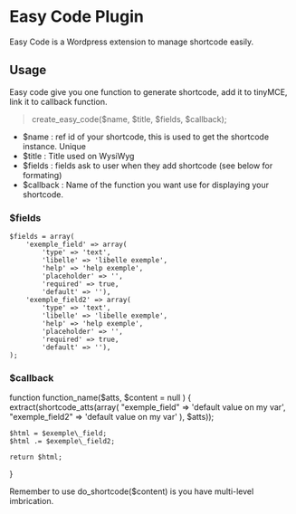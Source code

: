 Easy Code Plugin
================

Easy Code is a Wordpress extension to manage shortcode easily.

Usage
-----

Easy code give you one function to generate shortcode, add it to tinyMCE, link it to callback function.

>create\_easy\_code($name, $title, $fields, $callback);

* $name : ref id of your shortcode, this is used to get the shortcode instance. Unique
* $title : Title used on WysiWyg
* $fields : fields ask to user when they add shortcode (see below for formating)
* $callback : Name of the function you want use for displaying your shortcode.

 
### $fields ###

    $fields = array(
        'exemple_field' => array(
            'type' => 'text',
            'libelle' => 'libelle exemple',
            'help' => 'help exemple',
            'placeholder' => '',
            'required' => true,
            'default' => ''),
        'exemple_field2' => array(
            'type' => 'text',
            'libelle' => 'libelle exemple',
            'help' => 'help exemple',
            'placeholder' => '',
            'required' => true,
            'default' => ''),
    );

### $callback ###


function function\_name($atts, $content = null ) {   
    extract(shortcode\_atts(array(
        "exemple\_field" => 'default value on my var',
        "exemple\_field2" => 'default value on my var'
        ), $atts));

    $html = $exemple\_field;
    $html .= $exemple\_field2;

    return $html;
}

Remember to use do_shortcode($content) is you have multi-level imbrication.
